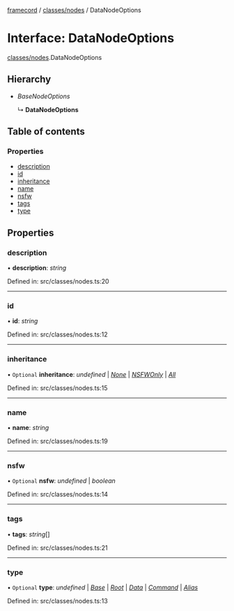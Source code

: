 [framecord](../README.md) / [classes/nodes](../modules/classes_nodes.md) / DataNodeOptions

# Interface: DataNodeOptions

[classes/nodes](../modules/classes_nodes.md).DataNodeOptions

## Hierarchy

* *BaseNodeOptions*

  ↳ **DataNodeOptions**

## Table of contents

### Properties

- [description](classes_nodes.datanodeoptions.md#description)
- [id](classes_nodes.datanodeoptions.md#id)
- [inheritance](classes_nodes.datanodeoptions.md#inheritance)
- [name](classes_nodes.datanodeoptions.md#name)
- [nsfw](classes_nodes.datanodeoptions.md#nsfw)
- [tags](classes_nodes.datanodeoptions.md#tags)
- [type](classes_nodes.datanodeoptions.md#type)

## Properties

### description

• **description**: *string*

Defined in: src/classes/nodes.ts:20

___

### id

• **id**: *string*

Defined in: src/classes/nodes.ts:12

___

### inheritance

• `Optional` **inheritance**: *undefined* \| [*None*](../enums/classes_permissions.nodepermissioninheritance.md#none) \| [*NSFWOnly*](../enums/classes_permissions.nodepermissioninheritance.md#nsfwonly) \| [*All*](../enums/classes_permissions.nodepermissioninheritance.md#all)

Defined in: src/classes/nodes.ts:15

___

### name

• **name**: *string*

Defined in: src/classes/nodes.ts:19

___

### nsfw

• `Optional` **nsfw**: *undefined* \| *boolean*

Defined in: src/classes/nodes.ts:14

___

### tags

• **tags**: *string*[]

Defined in: src/classes/nodes.ts:21

___

### type

• `Optional` **type**: *undefined* \| [*Base*](../enums/classes_nodes.nodetype.md#base) \| [*Root*](../enums/classes_nodes.nodetype.md#root) \| [*Data*](../enums/classes_nodes.nodetype.md#data) \| [*Command*](../enums/classes_nodes.nodetype.md#command) \| [*Alias*](../enums/classes_nodes.nodetype.md#alias)

Defined in: src/classes/nodes.ts:13
